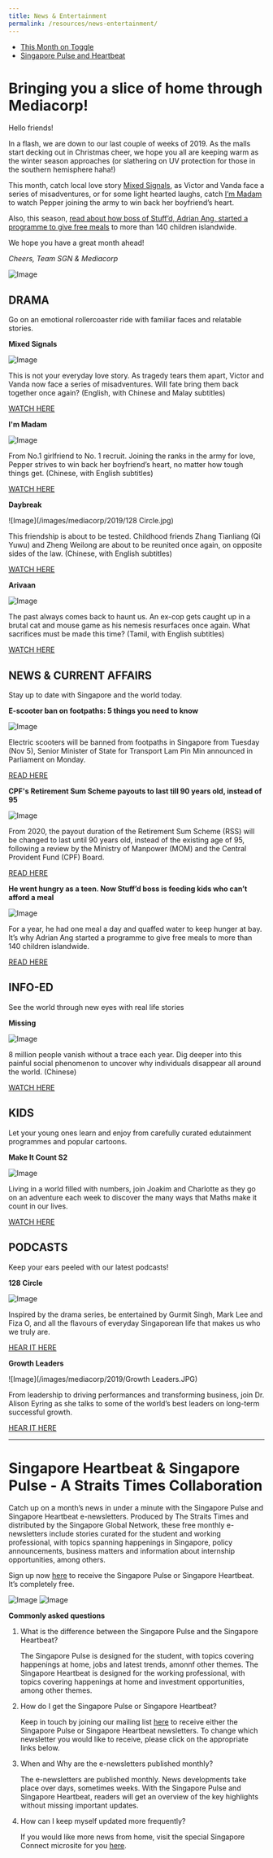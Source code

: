 ```yaml
---
title: News & Entertainment
permalink: /resources/news-entertainment/
---
```


* [This Month on Toggle](#this-month-on-toggle)
* [Singapore Pulse and Heartbeat](#sgpulse-sgheartbeat)

# <a id="this-month-on-toggle"></a>Bringing you a slice of home through Mediacorp!

Hello friends!

In a flash, we are down to our last couple of weeks of 2019. As the malls start decking out in Christmas cheer, we hope you all are keeping warm as the winter season approaches (or slathering on UV protection for those in the southern hemisphere haha!)

This month, catch local love story [Mixed Signals](#mixed-signals), as Victor and Vanda face a series of misadventures, or for some light hearted laughs, catch [I’m Madam](#i-m-mdm) to watch Pepper joining the army to win back her boyfriend’s heart.

Also, this season, [read about how boss of Stuff’d, Adrian Ang, started a programme to give free meals](#stuffd) to more than 140 children islandwide.

We hope you have a great month ahead!

_Cheers,_
_Team SGN & Mediacorp_

![Image](/images/mediacorp/2019/mediacorp-sliceofhome.jpg)

##	DRAMA

Go on an emotional rollercoaster ride with familiar faces and relatable stories.

**<a id="mixed-signals"></a>Mixed Signals**                  

![Image](/images/mediacorp/2019/mixed-signals.jpg)

This is not your everyday love story. As tragedy tears them apart, Victor and Vanda now face a series of misadventures. Will fate bring them back together once again? (English, with Chinese and Malay subtitles) 

[WATCH HERE](https://video.toggle.sg/en/series/michael-chiang-s-mixed-signals/ep1/861705?cid=mccy-osu_michael-chiang-s-mixed-signals_15Nov2019_toggle)


**<a id="i-m-mdm"></a>I'm Madam**

![Image](/images/mediacorp/2019/i-m-mdm.jpg)

From No.1 girlfriend to No. 1 recruit. Joining the ranks in the army for love, Pepper strives to win back her boyfriend’s heart, no matter how tough things get. (Chinese, with English subtitles)

[WATCH HERE](https://video.toggle.sg/en/series/i-m-madam/ep1/862098?cid=mccy-osu_i-m-madam_15Nov2019_toggle)


**Daybreak**

![Image](/images/mediacorp/2019/128 Circle.jpg)

This friendship is about to be tested. Childhood friends Zhang Tianliang (Qi Yuwu) and Zheng Weilong are about to be reunited once again, on opposite sides of the law. (Chinese, with English subtitles)

[WATCH HERE](https://video.toggle.sg/en/series/daybreak/ep1/855789?cid=mccy-osu_daybreak_15Nov2019_toggle)


**Arivaan**

![Image](/images/mediacorp/2019/arivaan.jpg)

The past always comes back to haunt us. An ex-cop gets caught up in a brutal cat and mouse game as his nemesis resurfaces once again. What sacrifices must be made this time? (Tamil, with English subtitles)

[WATCH HERE](https://video.toggle.sg/en/series/arivaan/ep1/864825?cid=mccy-osu_arivaan_15Nov2019_toggle)


## NEWS & CURRENT AFFAIRS

Stay up to date with Singapore and the world today.

**E-scooter ban on footpaths: 5 things you need to know**

![Image](/images/mediacorp/2019/e-scooter-caught-in-punggol.jpg)

Electric scooters will be banned from footpaths in Singapore from Tuesday (Nov 5), Senior Minister of State for Transport Lam Pin Min announced in Parliament on Monday.

[READ HERE](https://www.channelnewsasia.com/news/singapore/e-scooter-ban-on-footpaths-singapore-lta-pmd-12061404?cid=mccy-osu_news_15Nov2019_cna)


**CPF's Retirement Sum Scheme payouts to last till 90 years old, instead of 95**

![Image](/images/mediacorp/2019/cpf-maxwell-service-centre.jpg)

From 2020, the payout duration of the Retirement Sum Scheme (RSS) will be changed to last until 90 years old, instead of the existing age of 95, following a review by the Ministry of Manpower (MOM) and the Central Provident Fund (CPF) Board.

[READ HERE](https://www.channelnewsasia.com/news/singapore/cpf-s-retirement-sum-scheme-payouts-to-last-till-90-years-old-12062190?cid=mccy-osu_news_15Nov2019_cna)

 
**<a id="stuffd"></a>He went hungry as a teen. Now Stuff’d boss is feeding kids who can’t afford a meal**

![Image](/images/mediacorp/2019/stuffd-free-food-for-kids.jpg)

For a year, he had one meal a day and quaffed water to keep hunger at bay. It’s why Adrian Ang started a programme to give free meals to more than 140 children islandwide.

[READ HERE](https://www.channelnewsasia.com/news/cnainsider/stuffd-free-food-for-kids-hunger-food-insecurity-singapore-12073570?cid=mccy-osu_news_15Nov2019_cna)


##	INFO-ED     

See the world through new eyes with real life stories

**Missing**                  

![Image](/images/mediacorp/2019/missing.jpg)

8 million people vanish without a trace each year. Dig deeper into this painful social phenomenon to uncover why individuals disappear all around the world. (Chinese)

[WATCH HERE](https://video.toggle.sg/en/series/missing/ep1/866886?cid=mccy-osu_missing_15Nov2019_toggle)
 

##	KIDS

Let your young ones learn and enjoy from carefully curated edutainment programmes and popular cartoons.
 
**Make It Count S2**        

![Image](/images/mediacorp/2019/Make-It-Count-Season-2_2560x1440.jpg)

Living in a world filled with numbers, join Joakim and Charlotte as they go on an adventure each week to discover the many ways that Maths make it count in our lives.

[WATCH HERE](https://video.toggle.sg/en/series/make-it-count-s2/ep1/855949?cid=mccy-osu_make-it-count-s2_1Nov2019_toggle)


##	PODCASTS

Keep your ears peeled with our latest podcasts!

**128 Circle**

![Image](/images/mediacorp/2019/128_Circle_MeRadio.png)

Inspired by the drama series, be entertained by Gurmit Singh, Mark Lee and Fiza O, and all the flavours of everyday Singaporean life that makes us who we truly are.   

[HEAR IT HERE](https://www.meradio.sg/podcast/playlist/128-Circle-Podcast-11978948?cid=mccy-osu_128-Circle_1Nov2019_meradio)


**Growth Leaders**
 
![Image](/images/mediacorp/2019/Growth Leaders.JPG)

From leadership to driving performances and transforming business, join Dr. Alison Eyring as she talks to some of the world’s best leaders on long-term successful growth.

[HEAR IT HERE](https://www.meradio.sg/podcast/playlist/Growth-Leaders-Podcast-12004414?cid=mccy-osu_Growth-Leaders_1Nov2019_meradio)

- - - - -


#	<a id="#sgpulse-sgheartbeat">Singapore Heartbeat & Singapore Pulse - A Straits Times Collaboration

Catch up on a month’s news in under a minute with the Singapore Pulse and Singapore Heartbeat e-newsletters. Produced by The Straits Times and distributed by the Singapore Global Network, these free monthly e-newsletters include stories curated for the student and working professional, with topics spanning happenings in Singapore, policy announcements, business matters and information about internship opportunities, among others.
 
Sign up now [here](https://beautifulforms.typeform.com/to/S6z3s5) to receive the Singapore Pulse or Singapore Heartbeat. It’s completely free.

![Image](/images/sgheartbeat.png)
![Image](/images/sgpulse.png)

**Commonly asked questions**
 
1.  What is the difference between the Singapore Pulse and the Singapore Heartbeat?

    The Singapore Pulse is designed for the student, with topics covering happenings at home, jobs and latest trends, amonnf       other themes. The Singapore Heartbeat is designed for the working professional, with topics covering happenings at home       and investment opportunities, among other themes. 
 
2.  How do I get the Singapore Pulse or Singapore Heartbeat?
 
    Keep in touch by joining our mailing list [here](https://beautifulforms.typeform.com/to/S6z3s5) to receive either the         Singapore Pulse or Singapore Heartbeat newsletters. To change which newsletter you would like to receive, please click on     the appropriate links below.
 
3.  When and Why are the e-newsletters published monthly?
    
    The e-newsletters are published monthly. News developments take place over days, sometimes weeks. With the Singapore Pulse     and Singapore Heartbeat, readers will get an overview of the key highlights without missing important updates.
 
4. How can I keep myself updated more frequently? 
   
   If you would like more news from home, visit the special Singapore Connect microsite for you [here](www.straitstimes.com/singapore-connect).
